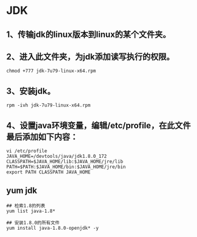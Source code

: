
# JDK

## 1、传输jdk的linux版本到linux的某个文件夹。

## 2、进入此文件夹，为jdk添加读写执行的权限。
```shell
chmod +777 jdk-7u79-linux-x64.rpm
```

## 3、安装jdk。
```shell
rpm -ivh jdk-7u79-linux-x64.rpm 
```

## 4、设置java环境变量，编辑/etc/profile，在此文件最后添加如下内容：
```shell
vi /etc/profile
JAVA_HOME=/devtools/java/jdk1.8.0_172
CLASSPATH=$JAVA_HOME/lib:$JAVA_HOME/jre/lib
PATH=$PATH:$JAVA_HOME/bin:$JAVA_HOME/jre/bin
export PATH CLASSPATH JAVA_HOME
```

## yum jdk

```shell
## 检索1.8的列表
yum list java-1.8* 

## 安装1.8.0的所有文件
yum install java-1.8.0-openjdk* -y

```
